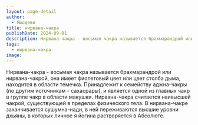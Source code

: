 ```yaml
---
layout: page-detail
author:
  - Яшодеви
title: нирвана-чакра
publishDate: 2024-09-01
description: Нирвана-чакра - восьмая чакра называется брахмарандрой или нирвана-чакрой, она имеет фиолетовый цвет или цвет столба дыма, находится в области темечка. Принадлежит к семейству аджна-чакры (по другим источникам - сахасрары), и является одной из главных чакр в группе чакр в области макушки. Нирвана-чакра считается наивысшей чакрой, существующей в пределах физического тела. В нирвана-чакре заканчивается сушумна-нади, в ней переживаются высшие уровни дхьяны, в которых личное я йогина растворяется в Абсолюте.
tags:
  - нирвана-чакра
image:
---
```

Нирвана-чакра - восьмая чакра называется брахмарандрой или нирвана-чакрой, она имеет фиолетовый цвет или цвет столба дыма, находится в области темечка. Принадлежит к семейству аджна-чакры (по другим источникам - сахасрары), и является одной из главных чакр в группе чакр в области макушки. Нирвана-чакра считается наивысшей чакрой, существующей в пределах физического тела. В нирвана-чакре заканчивается сушумна-нади, в ней переживаются высшие уровни дхьяны, в которых личное я йогина растворяется в Абсолюте.

